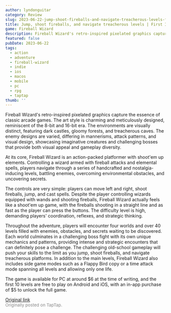 ```yaml
---
author: lyndonguitar
category: Review
slug: 2023-06-22-jump-shoot-fireballs-and-navigate-treacherous-levels-first-impressions-fireball-wizard
title: Jump, shoot fireballs, and navigate treacherous levels | First Impressions - Fireball Wizard
game: Fireball Wizard
description: Fireball Wizard's retro-inspired pixelated graphics capture the essence of classic arcade games. The art style is charming and meticulously designed, reminiscent of the 8-bit and 16-bit era. The environments are visually distinct, featuring dark castles, gloomy forests, and treacherous caves. The enemy designs are varied, differing in mannerisms, attack patterns, and visual design, showcasing imaginative creatures and challenging bosses that provide both visual appeal and gameplay diversity.
featured: false
pubDate: 2023-06-22
tags:
  - action
  - adventure
  - fireball-wizard
  - indie
  - ios
  - macos
  - mobile
  - pc
  - rpg
  - taptap
thumb: ''
---
```


Fireball Wizard's retro-inspired pixelated graphics capture the essence of classic arcade games. The art style is charming and meticulously designed, reminiscent of the 8-bit and 16-bit era. The environments are visually distinct, featuring dark castles, gloomy forests, and treacherous caves. The enemy designs are varied, differing in mannerisms, attack patterns, and visual design, showcasing imaginative creatures and challenging bosses that provide both visual appeal and gameplay diversity.

At its core, Fireball Wizard is an action-packed platformer with shoot'em up elements. Controlling a wizard armed with fireball attacks and elemental spells, players navigate through a series of handcrafted and nostalgia-inducing levels, battling enemies, overcoming environmental obstacles, and uncovering secrets.

The controls are very simple: players can move left and right, shoot fireballs, jump, and cast spells. Despite the player controlling wizards equipped with wands and shooting fireballs, Fireball Wizard actually feels like a shoot'em up game, with the fireballs shooting in a straight line and as fast as the player can press the buttons. The difficulty level is high, demanding players' coordination, reflexes, and strategic thinking.

Throughout the adventure, players will encounter four worlds and over 40 levels filled with enemies, obstacles, and secrets waiting to be discovered. Each world culminates in a challenging boss fight with its own unique mechanics and patterns, providing intense and strategic encounters that can definitely pose a challenge. The challenging old-school gameplay will push your skills to the limit as you jump, shoot fireballs, and navigate treacherous platforms. In addition to the main levels, Fireball Wizard also includes side game modes such as a Flappy Bird copy or a time attack mode spanning all levels and allowing only one life.

The game is available for PC at around $6 at the time of writing, and the first 10 levels are free to play on Android and iOS, with an in-app purchase of $5 to unlock the full game.

[Original link](https://www.taptap.io/post/5868748)<br><span style="font-size: 0.95em; color: #888;">Originally posted on TapTap.</span>